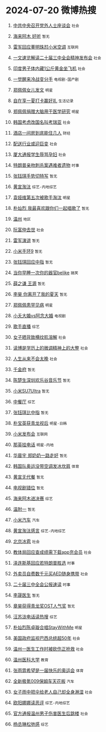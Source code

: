 # 2024-07-20 微博热搜 
1. [中共中央召开党外人士座谈会](https://m.weibo.cn/search?containerid=100103type%3D1%26t%3D10%26q%3D%23%E4%B8%AD%E5%85%B1%E4%B8%AD%E5%A4%AE%E5%8F%AC%E5%BC%80%E5%85%9A%E5%A4%96%E4%BA%BA%E5%A3%AB%E5%BA%A7%E8%B0%88%E4%BC%9A%23&stream_entry_id=51&isnewpage=1&extparam=seat%3D1%26filter_type%3Drealtimehot%26stream_entry_id%3D51%26c_type%3D51%26pos%3D0%26q%3D%2523%25E4%25B8%25AD%25E5%2585%25B1%25E4%25B8%25AD%25E5%25A4%25AE%25E5%258F%25AC%25E5%25BC%2580%25E5%2585%259A%25E5%25A4%2596%25E4%25BA%25BA%25E5%25A3%25AB%25E5%25BA%25A7%25E8%25B0%2588%25E4%25BC%259A%2523%26cate%3D10103%26dgr%3D0%26display_time%3D1721412312%26pre_seqid%3D172141231224701626294) `社会` 

2. [海来阿木 好听](https://m.weibo.cn/search?containerid=100103type%3D1%26t%3D10%26q%3D%E6%B5%B7%E6%9D%A5%E9%98%BF%E6%9C%A8+%E5%A5%BD%E5%90%AC&stream_entry_id=31&isnewpage=1&extparam=seat%3D1%26q%3D%25E6%25B5%25B7%25E6%259D%25A5%25E9%2598%25BF%25E6%259C%25A8%2520%25E5%25A5%25BD%25E5%2590%25AC%26dgr%3D0%26pos%3D0%26band_rank%3D1%26filter_type%3Drealtimehot%26cate%3D5001%26c_type%3D31%26stream_entry_id%3D31%26lcate%3D5001%26flag%3D0%26realpos%3D1%26display_time%3D1721412312%26pre_seqid%3D172141231224701626294) `暂无` 

3. [雷军回应董明珠怼小米空调](https://m.weibo.cn/search?containerid=100103type%3D1%26t%3D10%26q%3D%23%E9%9B%B7%E5%86%9B%E5%9B%9E%E5%BA%94%E8%91%A3%E6%98%8E%E7%8F%A0%E6%80%BC%E5%B0%8F%E7%B1%B3%E7%A9%BA%E8%B0%83%23&stream_entry_id=31&isnewpage=1&extparam=seat%3D1%26q%3D%2523%25E9%259B%25B7%25E5%2586%259B%25E5%259B%259E%25E5%25BA%2594%25E8%2591%25A3%25E6%2598%258E%25E7%258F%25A0%25E6%2580%25BC%25E5%25B0%258F%25E7%25B1%25B3%25E7%25A9%25BA%25E8%25B0%2583%2523%26dgr%3D0%26pos%3D1%26band_rank%3D2%26filter_type%3Drealtimehot%26cate%3D5001%26c_type%3D31%26stream_entry_id%3D31%26lcate%3D5001%26flag%3D2%26realpos%3D2%26display_time%3D1721412312%26pre_seqid%3D172141231224701626294) `互联网` 

4. [一文速览解读二十届三中全会精神发布会](https://m.weibo.cn/search?containerid=100103type%3D1%26t%3D10%26q%3D%23%E4%B8%80%E6%96%87%E9%80%9F%E8%A7%88%E8%A7%A3%E8%AF%BB%E4%BA%8C%E5%8D%81%E5%B1%8A%E4%B8%89%E4%B8%AD%E5%85%A8%E4%BC%9A%E7%B2%BE%E7%A5%9E%E5%8F%91%E5%B8%83%E4%BC%9A%23&stream_entry_id=31&isnewpage=1&extparam=seat%3D1%26q%3D%2523%25E4%25B8%2580%25E6%2596%2587%25E9%2580%259F%25E8%25A7%2588%25E8%25A7%25A3%25E8%25AF%25BB%25E4%25BA%258C%25E5%258D%2581%25E5%25B1%258A%25E4%25B8%2589%25E4%25B8%25AD%25E5%2585%25A8%25E4%25BC%259A%25E7%25B2%25BE%25E7%25A5%259E%25E5%258F%2591%25E5%25B8%2583%25E4%25BC%259A%2523%26dgr%3D0%26pos%3D2%26band_rank%3D3%26filter_type%3Drealtimehot%26cate%3D5001%26c_type%3D31%26stream_entry_id%3D31%26lcate%3D5001%26flag%3D0%26realpos%3D3%26display_time%3D1721412312%26pre_seqid%3D172141231224701626294) `社会` 

5. [印度男子体内藏1公斤黄金坐飞机](https://m.weibo.cn/search?containerid=100103type%3D1%26t%3D10%26q%3D%23%E5%8D%B0%E5%BA%A6%E7%94%B7%E5%AD%90%E4%BD%93%E5%86%85%E8%97%8F1%E5%85%AC%E6%96%A4%E9%BB%84%E9%87%91%E5%9D%90%E9%A3%9E%E6%9C%BA%23&stream_entry_id=31&isnewpage=1&extparam=seat%3D1%26q%3D%2523%25E5%258D%25B0%25E5%25BA%25A6%25E7%2594%25B7%25E5%25AD%2590%25E4%25BD%2593%25E5%2586%2585%25E8%2597%258F1%25E5%2585%25AC%25E6%2596%25A4%25E9%25BB%2584%25E9%2587%2591%25E5%259D%2590%25E9%25A3%259E%25E6%259C%25BA%2523%26dgr%3D0%26pos%3D3%26band_rank%3D4%26filter_type%3Drealtimehot%26cate%3D5001%26c_type%3D31%26stream_entry_id%3D31%26lcate%3D5001%26flag%3D2%26realpos%3D4%26display_time%3D1721412312%26pre_seqid%3D172141231224701626294) `社会` 

6. [一觉醒来冷战变分手](https://m.weibo.cn/search?containerid=100103type%3D1%26t%3D10%26q%3D%23%E4%B8%80%E8%A7%89%E9%86%92%E6%9D%A5%E5%86%B7%E6%88%98%E5%8F%98%E5%88%86%E6%89%8B%23&stream_entry_id=31&isnewpage=1&extparam=seat%3D1%26q%3D%2523%25E4%25B8%2580%25E8%25A7%2589%25E9%2586%2592%25E6%259D%25A5%25E5%2586%25B7%25E6%2588%2598%25E5%258F%2598%25E5%2588%2586%25E6%2589%258B%2523%26dgr%3D0%26pos%3D4%26band_rank%3D5%26filter_type%3Drealtimehot%26cate%3D5001%26c_type%3D31%26stream_entry_id%3D31%26lcate%3D5001%26flag%3D2%26realpos%3D5%26display_time%3D1721412312%26pre_seqid%3D172141231224701626294) `电视剧-国产剧` 

7. [郑佩佩女儿发文](https://m.weibo.cn/search?containerid=100103type%3D1%26t%3D10%26q%3D%23%E9%83%91%E4%BD%A9%E4%BD%A9%E5%A5%B3%E5%84%BF%E5%8F%91%E6%96%87%23&stream_entry_id=31&isnewpage=1&extparam=seat%3D1%26q%3D%2523%25E9%2583%2591%25E4%25BD%25A9%25E4%25BD%25A9%25E5%25A5%25B3%25E5%2584%25BF%25E5%258F%2591%25E6%2596%2587%2523%26dgr%3D0%26pos%3D5%26band_rank%3D6%26filter_type%3Drealtimehot%26cate%3D5001%26c_type%3D31%26stream_entry_id%3D31%26lcate%3D5001%26flag%3D2%26realpos%3D6%26display_time%3D1721412312%26pre_seqid%3D172141231224701626294) `明星` 

8. [自在享一夏打卡赢好礼](https://m.weibo.cn/search?containerid=100103type%3D1%26t%3D10%26q%3D%23%E8%87%AA%E5%9C%A8%E4%BA%AB%E4%B8%80%E5%A4%8F%E6%89%93%E5%8D%A1%E8%B5%A2%E5%A5%BD%E7%A4%BC%23&stream_entry_id=31&isnewpage=1&extparam=seat%3D1%26stream_entry_id%3D31%26dgr%3D0%26pos%3D6%26adid%3D246485%26band_rank%3D7%26filter_type%3Drealtimehot%26is_ad_pos%3D1%26c_type%3D31%26q%3D%2523%25E8%2587%25AA%25E5%259C%25A8%25E4%25BA%25AB%25E4%25B8%2580%25E5%25A4%258F%25E6%2589%2593%25E5%258D%25A1%25E8%25B5%25A2%25E5%25A5%25BD%25E7%25A4%25BC%2523%26lcate%3D5001%26cate%3D5001%26topic_ad%3D1%26display_time%3D1721412312%26pre_seqid%3D172141231224701626294) `生活记录` 

9. [郑佩佩捐赠大脑用于医学研究](https://m.weibo.cn/search?containerid=100103type%3D1%26t%3D10%26q%3D%23%E9%83%91%E4%BD%A9%E4%BD%A9%E6%8D%90%E8%B5%A0%E5%A4%A7%E8%84%91%E7%94%A8%E4%BA%8E%E5%8C%BB%E5%AD%A6%E7%A0%94%E7%A9%B6%23&stream_entry_id=31&isnewpage=1&extparam=seat%3D1%26q%3D%2523%25E9%2583%2591%25E4%25BD%25A9%25E4%25BD%25A9%25E6%258D%2590%25E8%25B5%25A0%25E5%25A4%25A7%25E8%2584%2591%25E7%2594%25A8%25E4%25BA%258E%25E5%258C%25BB%25E5%25AD%25A6%25E7%25A0%2594%25E7%25A9%25B6%2523%26dgr%3D0%26pos%3D7%26band_rank%3D7%26filter_type%3Drealtimehot%26cate%3D5001%26c_type%3D31%26stream_entry_id%3D31%26lcate%3D5001%26flag%3D16%26realpos%3D7%26display_time%3D1721412312%26pre_seqid%3D172141231224701626294) `明星` 

10. [韩国考虑改国名叫考瑞亚](https://m.weibo.cn/search?containerid=100103type%3D1%26t%3D10%26q%3D%23%E9%9F%A9%E5%9B%BD%E8%80%83%E8%99%91%E6%94%B9%E5%9B%BD%E5%90%8D%E5%8F%AB%E8%80%83%E7%91%9E%E4%BA%9A%23&stream_entry_id=31&isnewpage=1&extparam=seat%3D1%26q%3D%2523%25E9%259F%25A9%25E5%259B%25BD%25E8%2580%2583%25E8%2599%2591%25E6%2594%25B9%25E5%259B%25BD%25E5%2590%258D%25E5%258F%25AB%25E8%2580%2583%25E7%2591%259E%25E4%25BA%259A%2523%26dgr%3D0%26pos%3D8%26band_rank%3D8%26filter_type%3Drealtimehot%26cate%3D5001%26c_type%3D31%26stream_entry_id%3D31%26lcate%3D5001%26flag%3D2%26realpos%3D8%26display_time%3D1721412312%26pre_seqid%3D172141231224701626294) `社会` 

11. [酒店一间房到底能住几人](https://m.weibo.cn/search?containerid=100103type%3D1%26t%3D10%26q%3D%23%E9%85%92%E5%BA%97%E4%B8%80%E9%97%B4%E6%88%BF%E5%88%B0%E5%BA%95%E8%83%BD%E4%BD%8F%E5%87%A0%E4%BA%BA%23&stream_entry_id=31&isnewpage=1&extparam=seat%3D1%26q%3D%2523%25E9%2585%2592%25E5%25BA%2597%25E4%25B8%2580%25E9%2597%25B4%25E6%2588%25BF%25E5%2588%25B0%25E5%25BA%2595%25E8%2583%25BD%25E4%25BD%258F%25E5%2587%25A0%25E4%25BA%25BA%2523%26dgr%3D0%26pos%3D9%26band_rank%3D9%26filter_type%3Drealtimehot%26cate%3D5001%26c_type%3D31%26stream_entry_id%3D31%26lcate%3D5001%26flag%3D0%26realpos%3D9%26display_time%3D1721412312%26pre_seqid%3D172141231224701626294) `财经` 

12. [配送行业或迎巨变](https://m.weibo.cn/search?containerid=100103type%3D1%26t%3D10%26q%3D%23%E9%85%8D%E9%80%81%E8%A1%8C%E4%B8%9A%E6%88%96%E8%BF%8E%E5%B7%A8%E5%8F%98%23&stream_entry_id=31&isnewpage=1&extparam=seat%3D1%26q%3D%2523%25E9%2585%258D%25E9%2580%2581%25E8%25A1%258C%25E4%25B8%259A%25E6%2588%2596%25E8%25BF%258E%25E5%25B7%25A8%25E5%258F%2598%2523%26dgr%3D0%26pos%3D10%26band_rank%3D10%26filter_type%3Drealtimehot%26cate%3D5001%26c_type%3D31%26stream_entry_id%3D31%26lcate%3D5001%26flag%3D1%26realpos%3D10%26display_time%3D1721412312%26pre_seqid%3D172141231224701626294) `社会` 

13. [厦大通报学生辱骂孕妇](https://m.weibo.cn/search?containerid=100103type%3D1%26t%3D10%26q%3D%23%E5%8E%A6%E5%A4%A7%E9%80%9A%E6%8A%A5%E5%AD%A6%E7%94%9F%E8%BE%B1%E9%AA%82%E5%AD%95%E5%A6%87%23&stream_entry_id=31&isnewpage=1&extparam=seat%3D1%26q%3D%2523%25E5%258E%25A6%25E5%25A4%25A7%25E9%2580%259A%25E6%258A%25A5%25E5%25AD%25A6%25E7%2594%259F%25E8%25BE%25B1%25E9%25AA%2582%25E5%25AD%2595%25E5%25A6%2587%2523%26dgr%3D0%26pos%3D11%26band_rank%3D11%26filter_type%3Drealtimehot%26cate%3D5001%26c_type%3D31%26stream_entry_id%3D31%26lcate%3D5001%26flag%3D2%26realpos%3D11%26display_time%3D1721412312%26pre_seqid%3D172141231224701626294) `社会` 

14. [特朗普亲吻刺杀案遇难者遗物](https://m.weibo.cn/search?containerid=100103type%3D1%26t%3D10%26q%3D%23%E7%89%B9%E6%9C%97%E6%99%AE%E4%BA%B2%E5%90%BB%E5%88%BA%E6%9D%80%E6%A1%88%E9%81%87%E9%9A%BE%E8%80%85%E9%81%97%E7%89%A9%23&stream_entry_id=31&isnewpage=1&extparam=seat%3D1%26q%3D%2523%25E7%2589%25B9%25E6%259C%2597%25E6%2599%25AE%25E4%25BA%25B2%25E5%2590%25BB%25E5%2588%25BA%25E6%259D%2580%25E6%25A1%2588%25E9%2581%2587%25E9%259A%25BE%25E8%2580%2585%25E9%2581%2597%25E7%2589%25A9%2523%26dgr%3D0%26pos%3D12%26band_rank%3D12%26filter_type%3Drealtimehot%26cate%3D5001%26c_type%3D31%26stream_entry_id%3D31%26lcate%3D5001%26flag%3D2%26realpos%3D12%26display_time%3D1721412312%26pre_seqid%3D172141231224701626294) `时事` 

15. [张钰琪手势切特写](https://m.weibo.cn/search?containerid=100103type%3D1%26t%3D10%26q%3D%E5%BC%A0%E9%92%B0%E7%90%AA%E6%89%8B%E5%8A%BF%E5%88%87%E7%89%B9%E5%86%99&stream_entry_id=31&isnewpage=1&extparam=seat%3D1%26q%3D%25E5%25BC%25A0%25E9%2592%25B0%25E7%2590%25AA%25E6%2589%258B%25E5%258A%25BF%25E5%2588%2587%25E7%2589%25B9%25E5%2586%2599%26dgr%3D0%26pos%3D13%26band_rank%3D13%26filter_type%3Drealtimehot%26cate%3D5001%26c_type%3D31%26stream_entry_id%3D31%26lcate%3D5001%26flag%3D0%26realpos%3D13%26display_time%3D1721412312%26pre_seqid%3D172141231224701626294) `暂无` 

16. [黄宣淘汰](https://m.weibo.cn/search?containerid=100103type%3D1%26t%3D10%26q%3D%E9%BB%84%E5%AE%A3%E6%B7%98%E6%B1%B0&stream_entry_id=31&isnewpage=1&extparam=seat%3D1%26q%3D%25E9%25BB%2584%25E5%25AE%25A3%25E6%25B7%2598%25E6%25B1%25B0%26dgr%3D0%26pos%3D14%26band_rank%3D14%26filter_type%3Drealtimehot%26cate%3D5001%26c_type%3D31%26stream_entry_id%3D31%26lcate%3D5001%26flag%3D0%26realpos%3D14%26display_time%3D1721412312%26pre_seqid%3D172141231224701626294) `综艺-内地综艺` 

17. [袁娅维第五次被歌手淘汰](https://m.weibo.cn/search?containerid=100103type%3D1%26t%3D10%26q%3D%23%E8%A2%81%E5%A8%85%E7%BB%B4%E7%AC%AC%E4%BA%94%E6%AC%A1%E8%A2%AB%E6%AD%8C%E6%89%8B%E6%B7%98%E6%B1%B0%23&stream_entry_id=31&isnewpage=1&extparam=seat%3D1%26q%3D%2523%25E8%25A2%2581%25E5%25A8%2585%25E7%25BB%25B4%25E7%25AC%25AC%25E4%25BA%2594%25E6%25AC%25A1%25E8%25A2%25AB%25E6%25AD%258C%25E6%2589%258B%25E6%25B7%2598%25E6%25B1%25B0%2523%26dgr%3D0%26pos%3D15%26band_rank%3D15%26filter_type%3Drealtimehot%26cate%3D5001%26c_type%3D31%26stream_entry_id%3D31%26lcate%3D5001%26flag%3D2%26realpos%3D15%26display_time%3D1721412312%26pre_seqid%3D172141231224701626294) `明星` 

18. [朴灿烈 我最喜欢跟你们一起唱歌了](https://m.weibo.cn/search?containerid=100103type%3D1%26t%3D10%26q%3D%E6%9C%B4%E7%81%BF%E7%83%88+%E6%88%91%E6%9C%80%E5%96%9C%E6%AC%A2%E8%B7%9F%E4%BD%A0%E4%BB%AC%E4%B8%80%E8%B5%B7%E5%94%B1%E6%AD%8C%E4%BA%86&stream_entry_id=31&isnewpage=1&extparam=seat%3D1%26q%3D%25E6%259C%25B4%25E7%2581%25BF%25E7%2583%2588%2520%25E6%2588%2591%25E6%259C%2580%25E5%2596%259C%25E6%25AC%25A2%25E8%25B7%259F%25E4%25BD%25A0%25E4%25BB%25AC%25E4%25B8%2580%25E8%25B5%25B7%25E5%2594%25B1%25E6%25AD%258C%25E4%25BA%2586%26dgr%3D0%26pos%3D16%26band_rank%3D16%26filter_type%3Drealtimehot%26cate%3D5001%26c_type%3D31%26stream_entry_id%3D31%26lcate%3D5001%26flag%3D0%26realpos%3D16%26display_time%3D1721412312%26pre_seqid%3D172141231224701626294) `暂无` 

19. [温州](https://m.weibo.cn/search?containerid=100103type%3D1%26t%3D10%26q%3D%E6%B8%A9%E5%B7%9E&stream_entry_id=31&isnewpage=1&extparam=seat%3D1%26q%3D%25E6%25B8%25A9%25E5%25B7%259E%26dgr%3D0%26pos%3D17%26band_rank%3D17%26filter_type%3Drealtimehot%26cate%3D5001%26c_type%3D31%26stream_entry_id%3D31%26lcate%3D5001%26flag%3D0%26realpos%3D17%26display_time%3D1721412312%26pre_seqid%3D172141231224701626294) `地区` 

20. [阮富仲去世](https://m.weibo.cn/search?containerid=100103type%3D1%26t%3D10%26q%3D%23%E9%98%AE%E5%AF%8C%E4%BB%B2%E5%8E%BB%E4%B8%96%23&stream_entry_id=31&isnewpage=1&extparam=seat%3D1%26q%3D%2523%25E9%2598%25AE%25E5%25AF%258C%25E4%25BB%25B2%25E5%258E%25BB%25E4%25B8%2596%2523%26dgr%3D0%26pos%3D18%26band_rank%3D18%26filter_type%3Drealtimehot%26cate%3D5001%26c_type%3D31%26stream_entry_id%3D31%26lcate%3D5001%26flag%3D0%26realpos%3D18%26display_time%3D1721412312%26pre_seqid%3D172141231224701626294) `社会` 

21. [雷军演讲](https://m.weibo.cn/search?containerid=100103type%3D1%26t%3D10%26q%3D%E9%9B%B7%E5%86%9B%E6%BC%94%E8%AE%B2&stream_entry_id=31&isnewpage=1&extparam=seat%3D1%26q%3D%25E9%259B%25B7%25E5%2586%259B%25E6%25BC%2594%25E8%25AE%25B2%26dgr%3D0%26pos%3D19%26band_rank%3D19%26filter_type%3Drealtimehot%26cate%3D5001%26c_type%3D31%26stream_entry_id%3D31%26lcate%3D5001%26flag%3D0%26realpos%3D19%26display_time%3D1721412312%26pre_seqid%3D172141231224701626294) `暂无` 

22. [小米手环9](https://m.weibo.cn/search?containerid=100103type%3D1%26t%3D10%26q%3D%E5%B0%8F%E7%B1%B3%E6%89%8B%E7%8E%AF9&stream_entry_id=31&isnewpage=1&extparam=seat%3D1%26q%3D%25E5%25B0%258F%25E7%25B1%25B3%25E6%2589%258B%25E7%258E%25AF9%26dgr%3D0%26pos%3D20%26band_rank%3D20%26filter_type%3Drealtimehot%26cate%3D5001%26c_type%3D31%26stream_entry_id%3D31%26lcate%3D5001%26flag%3D0%26realpos%3D20%26display_time%3D1721412312%26pre_seqid%3D172141231224701626294) `暂无` 

23. [张钰琪回应中指](https://m.weibo.cn/search?containerid=100103type%3D1%26t%3D10%26q%3D%E5%BC%A0%E9%92%B0%E7%90%AA%E5%9B%9E%E5%BA%94%E4%B8%AD%E6%8C%87&stream_entry_id=31&isnewpage=1&extparam=seat%3D1%26q%3D%25E5%25BC%25A0%25E9%2592%25B0%25E7%2590%25AA%25E5%259B%259E%25E5%25BA%2594%25E4%25B8%25AD%25E6%258C%2587%26dgr%3D0%26pos%3D21%26band_rank%3D21%26filter_type%3Drealtimehot%26cate%3D5001%26c_type%3D31%26stream_entry_id%3D31%26lcate%3D5001%26flag%3D2%26realpos%3D21%26display_time%3D1721412312%26pre_seqid%3D172141231224701626294) `暂无` 

24. [当你早睡一次你的器官belike](https://m.weibo.cn/search?containerid=100103type%3D1%26t%3D10%26q%3D%23%E5%BD%93%E4%BD%A0%E6%97%A9%E7%9D%A1%E4%B8%80%E6%AC%A1%E4%BD%A0%E7%9A%84%E5%99%A8%E5%AE%98belike%23&stream_entry_id=31&isnewpage=1&extparam=seat%3D1%26q%3D%2523%25E5%25BD%2593%25E4%25BD%25A0%25E6%2597%25A9%25E7%259D%25A1%25E4%25B8%2580%25E6%25AC%25A1%25E4%25BD%25A0%25E7%259A%2584%25E5%2599%25A8%25E5%25AE%2598belike%2523%26dgr%3D0%26pos%3D22%26band_rank%3D22%26filter_type%3Drealtimehot%26cate%3D5001%26c_type%3D31%26stream_entry_id%3D31%26lcate%3D5001%26flag%3D0%26realpos%3D22%26display_time%3D1721412312%26pre_seqid%3D172141231224701626294) `搞笑` 

25. [薛之谦 王源](https://m.weibo.cn/search?containerid=100103type%3D1%26t%3D10%26q%3D%E8%96%9B%E4%B9%8B%E8%B0%A6+%E7%8E%8B%E6%BA%90&stream_entry_id=31&isnewpage=1&extparam=seat%3D1%26q%3D%25E8%2596%259B%25E4%25B9%258B%25E8%25B0%25A6%2520%25E7%258E%258B%25E6%25BA%2590%26dgr%3D0%26pos%3D23%26band_rank%3D23%26filter_type%3Drealtimehot%26cate%3D5001%26c_type%3D31%26stream_entry_id%3D31%26lcate%3D5001%26flag%3D0%26realpos%3D23%26display_time%3D1721412312%26pre_seqid%3D172141231224701626294) `暂无` 

26. [李昊 你离开了我的夏天](https://m.weibo.cn/search?containerid=100103type%3D1%26t%3D10%26q%3D%E6%9D%8E%E6%98%8A+%E4%BD%A0%E7%A6%BB%E5%BC%80%E4%BA%86%E6%88%91%E7%9A%84%E5%A4%8F%E5%A4%A9&stream_entry_id=31&isnewpage=1&extparam=seat%3D1%26q%3D%25E6%259D%258E%25E6%2598%258A%2520%25E4%25BD%25A0%25E7%25A6%25BB%25E5%25BC%2580%25E4%25BA%2586%25E6%2588%2591%25E7%259A%2584%25E5%25A4%258F%25E5%25A4%25A9%26dgr%3D0%26pos%3D24%26band_rank%3D24%26filter_type%3Drealtimehot%26cate%3D5001%26c_type%3D31%26stream_entry_id%3D31%26lcate%3D5001%26flag%3D0%26realpos%3D24%26display_time%3D1721412312%26pre_seqid%3D172141231224701626294) `暂无` 

27. [郑佩佩患罕见病](https://m.weibo.cn/search?containerid=100103type%3D1%26t%3D10%26q%3D%23%E9%83%91%E4%BD%A9%E4%BD%A9%E6%82%A3%E7%BD%95%E8%A7%81%E7%97%85%23&stream_entry_id=31&isnewpage=1&extparam=seat%3D1%26q%3D%2523%25E9%2583%2591%25E4%25BD%25A9%25E4%25BD%25A9%25E6%2582%25A3%25E7%25BD%2595%25E8%25A7%2581%25E7%2597%2585%2523%26dgr%3D0%26pos%3D25%26band_rank%3D25%26filter_type%3Drealtimehot%26cate%3D5001%26c_type%3D31%26stream_entry_id%3D31%26lcate%3D5001%26flag%3D0%26realpos%3D25%26display_time%3D1721412312%26pre_seqid%3D172141231224701626294) `明星` 

28. [小夭大婚vs阿念大婚](https://m.weibo.cn/search?containerid=100103type%3D1%26t%3D10%26q%3D%23%E5%B0%8F%E5%A4%AD%E5%A4%A7%E5%A9%9Avs%E9%98%BF%E5%BF%B5%E5%A4%A7%E5%A9%9A%23&stream_entry_id=31&isnewpage=1&extparam=seat%3D1%26q%3D%2523%25E5%25B0%258F%25E5%25A4%25AD%25E5%25A4%25A7%25E5%25A9%259Avs%25E9%2598%25BF%25E5%25BF%25B5%25E5%25A4%25A7%25E5%25A9%259A%2523%26dgr%3D0%26pos%3D26%26band_rank%3D26%26filter_type%3Drealtimehot%26cate%3D5001%26c_type%3D31%26stream_entry_id%3D31%26lcate%3D5001%26flag%3D0%26realpos%3D26%26display_time%3D1721412312%26pre_seqid%3D172141231224701626294) `电视剧` 

29. [歌手直播](https://m.weibo.cn/search?containerid=100103type%3D1%26t%3D10%26q%3D%E6%AD%8C%E6%89%8B%E7%9B%B4%E6%92%AD&stream_entry_id=31&isnewpage=1&extparam=seat%3D1%26q%3D%25E6%25AD%258C%25E6%2589%258B%25E7%259B%25B4%25E6%2592%25AD%26dgr%3D0%26pos%3D27%26band_rank%3D27%26filter_type%3Drealtimehot%26cate%3D5001%26c_type%3D31%26stream_entry_id%3D31%26lcate%3D5001%26flag%3D0%26realpos%3D27%26display_time%3D1721412312%26pre_seqid%3D172141231224701626294) `综艺` 

30. [女子晒背致横纹肌溶解](https://m.weibo.cn/search?containerid=100103type%3D1%26t%3D10%26q%3D%23%E5%A5%B3%E5%AD%90%E6%99%92%E8%83%8C%E8%87%B4%E6%A8%AA%E7%BA%B9%E8%82%8C%E6%BA%B6%E8%A7%A3%23&stream_entry_id=31&isnewpage=1&extparam=seat%3D1%26q%3D%2523%25E5%25A5%25B3%25E5%25AD%2590%25E6%2599%2592%25E8%2583%258C%25E8%2587%25B4%25E6%25A8%25AA%25E7%25BA%25B9%25E8%2582%258C%25E6%25BA%25B6%25E8%25A7%25A3%2523%26dgr%3D0%26pos%3D28%26band_rank%3D28%26filter_type%3Drealtimehot%26cate%3D5001%26c_type%3D31%26stream_entry_id%3D31%26lcate%3D5001%26flag%3D0%26realpos%3D28%26display_time%3D1721412312%26pre_seqid%3D172141231224701626294) `社会` 

31. [读博是学历上的微调精神上的大整](https://m.weibo.cn/search?containerid=100103type%3D1%26t%3D10%26q%3D%23%E8%AF%BB%E5%8D%9A%E6%98%AF%E5%AD%A6%E5%8E%86%E4%B8%8A%E7%9A%84%E5%BE%AE%E8%B0%83%E7%B2%BE%E7%A5%9E%E4%B8%8A%E7%9A%84%E5%A4%A7%E6%95%B4%23&stream_entry_id=31&isnewpage=1&extparam=seat%3D1%26q%3D%2523%25E8%25AF%25BB%25E5%258D%259A%25E6%2598%25AF%25E5%25AD%25A6%25E5%258E%2586%25E4%25B8%258A%25E7%259A%2584%25E5%25BE%25AE%25E8%25B0%2583%25E7%25B2%25BE%25E7%25A5%259E%25E4%25B8%258A%25E7%259A%2584%25E5%25A4%25A7%25E6%2595%25B4%2523%26dgr%3D0%26pos%3D29%26band_rank%3D29%26filter_type%3Drealtimehot%26cate%3D5001%26c_type%3D31%26stream_entry_id%3D31%26lcate%3D5001%26flag%3D1%26realpos%3D29%26display_time%3D1721412312%26pre_seqid%3D172141231224701626294) `社会` 

32. [人生从来不会太晚](https://m.weibo.cn/search?containerid=100103type%3D1%26t%3D10%26q%3D%23%E4%BA%BA%E7%94%9F%E4%BB%8E%E6%9D%A5%E4%B8%8D%E4%BC%9A%E5%A4%AA%E6%99%9A%23&stream_entry_id=31&isnewpage=1&extparam=seat%3D1%26q%3D%2523%25E4%25BA%25BA%25E7%2594%259F%25E4%25BB%258E%25E6%259D%25A5%25E4%25B8%258D%25E4%25BC%259A%25E5%25A4%25AA%25E6%2599%259A%2523%26dgr%3D0%26pos%3D30%26band_rank%3D30%26filter_type%3Drealtimehot%26cate%3D5001%26c_type%3D31%26stream_entry_id%3D31%26lcate%3D5001%26flag%3D32768%26realpos%3D30%26display_time%3D1721412312%26pre_seqid%3D172141231224701626294) `社会` 

33. [千金府](https://m.weibo.cn/search?containerid=100103type%3D1%26t%3D10%26q%3D%E5%8D%83%E9%87%91%E5%BA%9C&stream_entry_id=31&isnewpage=1&extparam=seat%3D1%26q%3D%25E5%258D%2583%25E9%2587%2591%25E5%25BA%259C%26dgr%3D0%26pos%3D31%26band_rank%3D31%26filter_type%3Drealtimehot%26cate%3D5001%26c_type%3D31%26stream_entry_id%3D31%26lcate%3D5001%26flag%3D1%26realpos%3D31%26display_time%3D1721412312%26pre_seqid%3D172141231224701626294) `暂无` 

34. [陈楚生深圳欢乐谷音乐节](https://m.weibo.cn/search?containerid=100103type%3D1%26t%3D10%26q%3D%E9%99%88%E6%A5%9A%E7%94%9F%E6%B7%B1%E5%9C%B3%E6%AC%A2%E4%B9%90%E8%B0%B7%E9%9F%B3%E4%B9%90%E8%8A%82&stream_entry_id=31&isnewpage=1&extparam=seat%3D1%26q%3D%25E9%2599%2588%25E6%25A5%259A%25E7%2594%259F%25E6%25B7%25B1%25E5%259C%25B3%25E6%25AC%25A2%25E4%25B9%2590%25E8%25B0%25B7%25E9%259F%25B3%25E4%25B9%2590%25E8%258A%2582%26dgr%3D0%26pos%3D32%26band_rank%3D32%26filter_type%3Drealtimehot%26cate%3D5001%26c_type%3D31%26stream_entry_id%3D31%26lcate%3D5001%26flag%3D1%26realpos%3D32%26display_time%3D1721412312%26pre_seqid%3D172141231224701626294) `暂无` 

35. [小米SU7Ultra](https://m.weibo.cn/search?containerid=100103type%3D1%26t%3D10%26q%3D%E5%B0%8F%E7%B1%B3SU7Ultra&stream_entry_id=31&isnewpage=1&extparam=seat%3D1%26q%3D%25E5%25B0%258F%25E7%25B1%25B3SU7Ultra%26dgr%3D0%26pos%3D33%26band_rank%3D33%26filter_type%3Drealtimehot%26cate%3D5001%26c_type%3D31%26stream_entry_id%3D31%26lcate%3D5001%26flag%3D0%26realpos%3D33%26display_time%3D1721412312%26pre_seqid%3D172141231224701626294) `暂无` 

36. [中餐厅](https://m.weibo.cn/search?containerid=100103type%3D1%26t%3D10%26q%3D%E4%B8%AD%E9%A4%90%E5%8E%85&stream_entry_id=31&isnewpage=1&extparam=seat%3D1%26q%3D%25E4%25B8%25AD%25E9%25A4%2590%25E5%258E%2585%26dgr%3D0%26pos%3D34%26band_rank%3D34%26filter_type%3Drealtimehot%26cate%3D5001%26c_type%3D31%26stream_entry_id%3D31%26lcate%3D5001%26flag%3D0%26realpos%3D34%26display_time%3D1721412312%26pre_seqid%3D172141231224701626294) `综艺` 

37. [张钰琪比中指](https://m.weibo.cn/search?containerid=100103type%3D1%26t%3D10%26q%3D%E5%BC%A0%E9%92%B0%E7%90%AA%E6%AF%94%E4%B8%AD%E6%8C%87&stream_entry_id=31&isnewpage=1&extparam=seat%3D1%26q%3D%25E5%25BC%25A0%25E9%2592%25B0%25E7%2590%25AA%25E6%25AF%2594%25E4%25B8%25AD%25E6%258C%2587%26dgr%3D0%26pos%3D35%26band_rank%3D35%26filter_type%3Drealtimehot%26cate%3D5001%26c_type%3D31%26stream_entry_id%3D31%26lcate%3D5001%26flag%3D0%26realpos%3D35%26display_time%3D1721412312%26pre_seqid%3D172141231224701626294) `暂无` 

38. [朴宝英获青龙视后](https://m.weibo.cn/search?containerid=100103type%3D1%26t%3D10%26q%3D%23%E6%9C%B4%E5%AE%9D%E8%8B%B1%E8%8E%B7%E9%9D%92%E9%BE%99%E8%A7%86%E5%90%8E%23&stream_entry_id=31&isnewpage=1&extparam=seat%3D1%26q%3D%2523%25E6%259C%25B4%25E5%25AE%259D%25E8%258B%25B1%25E8%258E%25B7%25E9%259D%2592%25E9%25BE%2599%25E8%25A7%2586%25E5%2590%258E%2523%26dgr%3D0%26pos%3D36%26band_rank%3D36%26filter_type%3Drealtimehot%26cate%3D5001%26c_type%3D31%26stream_entry_id%3D31%26lcate%3D5001%26flag%3D0%26realpos%3D36%26display_time%3D1721412312%26pre_seqid%3D172141231224701626294) `明星-日韩` 

39. [小米发布会](https://m.weibo.cn/search?containerid=100103type%3D1%26t%3D10%26q%3D%E5%B0%8F%E7%B1%B3%E5%8F%91%E5%B8%83%E4%BC%9A&stream_entry_id=31&isnewpage=1&extparam=seat%3D1%26q%3D%25E5%25B0%258F%25E7%25B1%25B3%25E5%258F%2591%25E5%25B8%2583%25E4%25BC%259A%26dgr%3D0%26pos%3D37%26band_rank%3D37%26filter_type%3Drealtimehot%26cate%3D5001%26c_type%3D31%26stream_entry_id%3D31%26lcate%3D5001%26flag%3D0%26realpos%3D37%26display_time%3D1721412312%26pre_seqid%3D172141231224701626294) `互联网` 

40. [那英挂电话](https://m.weibo.cn/search?containerid=100103type%3D1%26t%3D10%26q%3D%23%E9%82%A3%E8%8B%B1%E6%8C%82%E7%94%B5%E8%AF%9D%23&stream_entry_id=31&isnewpage=1&extparam=seat%3D1%26q%3D%2523%25E9%2582%25A3%25E8%258B%25B1%25E6%258C%2582%25E7%2594%25B5%25E8%25AF%259D%2523%26dgr%3D0%26pos%3D38%26band_rank%3D38%26filter_type%3Drealtimehot%26cate%3D5001%26c_type%3D31%26stream_entry_id%3D31%26lcate%3D5001%26flag%3D0%26realpos%3D38%26display_time%3D1721412312%26pre_seqid%3D172141231224701626294) `明星-内地` 

41. [华晨宇 郑奶奶一路走好](https://m.weibo.cn/search?containerid=100103type%3D1%26t%3D10%26q%3D%E5%8D%8E%E6%99%A8%E5%AE%87+%E9%83%91%E5%A5%B6%E5%A5%B6%E4%B8%80%E8%B7%AF%E8%B5%B0%E5%A5%BD&stream_entry_id=31&isnewpage=1&extparam=seat%3D1%26q%3D%25E5%258D%258E%25E6%2599%25A8%25E5%25AE%2587%2520%25E9%2583%2591%25E5%25A5%25B6%25E5%25A5%25B6%25E4%25B8%2580%25E8%25B7%25AF%25E8%25B5%25B0%25E5%25A5%25BD%26dgr%3D0%26pos%3D39%26band_rank%3D39%26filter_type%3Drealtimehot%26cate%3D5001%26c_type%3D31%26stream_entry_id%3D31%26lcate%3D5001%26flag%3D0%26realpos%3D39%26display_time%3D1721412312%26pre_seqid%3D172141231224701626294) `暂无` 

42. [韩国队奥运没带空调发冰坎肩](https://m.weibo.cn/search?containerid=100103type%3D1%26t%3D10%26q%3D%23%E9%9F%A9%E5%9B%BD%E9%98%9F%E5%A5%A5%E8%BF%90%E6%B2%A1%E5%B8%A6%E7%A9%BA%E8%B0%83%E5%8F%91%E5%86%B0%E5%9D%8E%E8%82%A9%23&stream_entry_id=31&isnewpage=1&extparam=seat%3D1%26q%3D%2523%25E9%259F%25A9%25E5%259B%25BD%25E9%2598%259F%25E5%25A5%25A5%25E8%25BF%2590%25E6%25B2%25A1%25E5%25B8%25A6%25E7%25A9%25BA%25E8%25B0%2583%25E5%258F%2591%25E5%2586%25B0%25E5%259D%258E%25E8%2582%25A9%2523%26dgr%3D0%26pos%3D40%26band_rank%3D40%26filter_type%3Drealtimehot%26cate%3D5001%26c_type%3D31%26stream_entry_id%3D31%26lcate%3D5001%26flag%3D0%26realpos%3D40%26display_time%3D1721412312%26pre_seqid%3D172141231224701626294) `体育` 

43. [黄宣无代餐](https://m.weibo.cn/search?containerid=100103type%3D1%26t%3D10%26q%3D%E9%BB%84%E5%AE%A3%E6%97%A0%E4%BB%A3%E9%A4%90&stream_entry_id=31&isnewpage=1&extparam=seat%3D1%26q%3D%25E9%25BB%2584%25E5%25AE%25A3%25E6%2597%25A0%25E4%25BB%25A3%25E9%25A4%2590%26dgr%3D0%26pos%3D41%26band_rank%3D41%26filter_type%3Drealtimehot%26cate%3D5001%26c_type%3D31%26stream_entry_id%3D31%26lcate%3D5001%26flag%3D0%26realpos%3D41%26display_time%3D1721412312%26pre_seqid%3D172141231224701626294) `暂无` 

44. [电视剧错位](https://m.weibo.cn/search?containerid=100103type%3D1%26t%3D10%26q%3D%23%E7%94%B5%E8%A7%86%E5%89%A7%E9%94%99%E4%BD%8D%23&stream_entry_id=31&isnewpage=1&extparam=seat%3D1%26q%3D%2523%25E7%2594%25B5%25E8%25A7%2586%25E5%2589%25A7%25E9%2594%2599%25E4%25BD%258D%2523%26dgr%3D0%26pos%3D42%26band_rank%3D42%26filter_type%3Drealtimehot%26cate%3D5001%26c_type%3D31%26stream_entry_id%3D31%26lcate%3D5001%26flag%3D1%26realpos%3D42%26display_time%3D1721412312%26pre_seqid%3D172141231224701626294) `暂无` 

45. [海来阿木进决赛](https://m.weibo.cn/search?containerid=100103type%3D1%26t%3D10%26q%3D%23%E6%B5%B7%E6%9D%A5%E9%98%BF%E6%9C%A8%E8%BF%9B%E5%86%B3%E8%B5%9B%23&stream_entry_id=31&isnewpage=1&extparam=seat%3D1%26q%3D%2523%25E6%25B5%25B7%25E6%259D%25A5%25E9%2598%25BF%25E6%259C%25A8%25E8%25BF%259B%25E5%2586%25B3%25E8%25B5%259B%2523%26dgr%3D0%26pos%3D43%26band_rank%3D43%26filter_type%3Drealtimehot%26cate%3D5001%26c_type%3D31%26stream_entry_id%3D31%26lcate%3D5001%26flag%3D0%26realpos%3D43%26display_time%3D1721412312%26pre_seqid%3D172141231224701626294) `综艺` 

46. [温附一](https://m.weibo.cn/search?containerid=100103type%3D1%26t%3D10%26q%3D%E6%B8%A9%E9%99%84%E4%B8%80&stream_entry_id=31&isnewpage=1&extparam=seat%3D1%26q%3D%25E6%25B8%25A9%25E9%2599%2584%25E4%25B8%2580%26dgr%3D0%26pos%3D44%26band_rank%3D44%26filter_type%3Drealtimehot%26cate%3D5001%26c_type%3D31%26stream_entry_id%3D31%26lcate%3D5001%26flag%3D0%26realpos%3D44%26display_time%3D1721412312%26pre_seqid%3D172141231224701626294) `暂无` 

47. [小米汽车](https://m.weibo.cn/search?containerid=100103type%3D1%26t%3D10%26q%3D%E5%B0%8F%E7%B1%B3%E6%B1%BD%E8%BD%A6&stream_entry_id=31&isnewpage=1&extparam=seat%3D1%26q%3D%25E5%25B0%258F%25E7%25B1%25B3%25E6%25B1%25BD%25E8%25BD%25A6%26dgr%3D0%26pos%3D45%26band_rank%3D45%26filter_type%3Drealtimehot%26cate%3D5001%26c_type%3D31%26stream_entry_id%3D31%26lcate%3D5001%26flag%3D0%26realpos%3D45%26display_time%3D1721412312%26pre_seqid%3D172141231224701626294) `汽车` 

48. [黄宣淘汰感言](https://m.weibo.cn/search?containerid=100103type%3D1%26t%3D10%26q%3D%23%E9%BB%84%E5%AE%A3%E6%B7%98%E6%B1%B0%E6%84%9F%E8%A8%80%23&stream_entry_id=31&isnewpage=1&extparam=seat%3D1%26q%3D%2523%25E9%25BB%2584%25E5%25AE%25A3%25E6%25B7%2598%25E6%25B1%25B0%25E6%2584%259F%25E8%25A8%2580%2523%26dgr%3D0%26pos%3D46%26band_rank%3D46%26filter_type%3Drealtimehot%26cate%3D5001%26c_type%3D31%26stream_entry_id%3D31%26lcate%3D5001%26flag%3D0%26realpos%3D46%26display_time%3D1721412312%26pre_seqid%3D172141231224701626294) `综艺-内地综艺` 

49. [北京冰雹](https://m.weibo.cn/search?containerid=100103type%3D1%26t%3D10%26q%3D%E5%8C%97%E4%BA%AC%E5%86%B0%E9%9B%B9&stream_entry_id=31&isnewpage=1&extparam=seat%3D1%26q%3D%25E5%258C%2597%25E4%25BA%25AC%25E5%2586%25B0%25E9%259B%25B9%26dgr%3D0%26pos%3D47%26band_rank%3D47%26filter_type%3Drealtimehot%26cate%3D5001%26c_type%3D31%26stream_entry_id%3D31%26lcate%3D5001%26flag%3D0%26realpos%3D47%26display_time%3D1721412312%26pre_seqid%3D172141231224701626294) `社会` 

50. [教体局回应查成绩需下载app充会员](https://m.weibo.cn/search?containerid=100103type%3D1%26t%3D10%26q%3D%23%E6%95%99%E4%BD%93%E5%B1%80%E5%9B%9E%E5%BA%94%E6%9F%A5%E6%88%90%E7%BB%A9%E9%9C%80%E4%B8%8B%E8%BD%BDapp%E5%85%85%E4%BC%9A%E5%91%98%23&stream_entry_id=31&isnewpage=1&extparam=seat%3D1%26q%3D%2523%25E6%2595%2599%25E4%25BD%2593%25E5%25B1%2580%25E5%259B%259E%25E5%25BA%2594%25E6%259F%25A5%25E6%2588%2590%25E7%25BB%25A9%25E9%259C%2580%25E4%25B8%258B%25E8%25BD%25BDapp%25E5%2585%2585%25E4%25BC%259A%25E5%2591%2598%2523%26dgr%3D0%26pos%3D48%26band_rank%3D48%26filter_type%3Drealtimehot%26cate%3D5001%26c_type%3D31%26stream_entry_id%3D31%26lcate%3D5001%26flag%3D0%26realpos%3D48%26display_time%3D1721412312%26pre_seqid%3D172141231224701626294) `社会` 

51. [泽连斯基回应若特朗普胜选](https://m.weibo.cn/search?containerid=100103type%3D1%26t%3D10%26q%3D%23%E6%B3%BD%E8%BF%9E%E6%96%AF%E5%9F%BA%E5%9B%9E%E5%BA%94%E8%8B%A5%E7%89%B9%E6%9C%97%E6%99%AE%E8%83%9C%E9%80%89%23&stream_entry_id=31&isnewpage=1&extparam=seat%3D1%26q%3D%2523%25E6%25B3%25BD%25E8%25BF%259E%25E6%2596%25AF%25E5%259F%25BA%25E5%259B%259E%25E5%25BA%2594%25E8%258B%25A5%25E7%2589%25B9%25E6%259C%2597%25E6%2599%25AE%25E8%2583%259C%25E9%2580%2589%2523%26dgr%3D0%26pos%3D49%26band_rank%3D49%26filter_type%3Drealtimehot%26cate%3D5001%26c_type%3D31%26stream_entry_id%3D31%26lcate%3D5001%26flag%3D1%26realpos%3D49%26display_time%3D1721412312%26pre_seqid%3D172141231224701626294) `时事` 

52. [外卖员自费数千元买AED随身携带](https://m.weibo.cn/search?containerid=100103type%3D1%26t%3D10%26q%3D%23%E5%A4%96%E5%8D%96%E5%91%98%E8%87%AA%E8%B4%B9%E6%95%B0%E5%8D%83%E5%85%83%E4%B9%B0AED%E9%9A%8F%E8%BA%AB%E6%90%BA%E5%B8%A6%23&stream_entry_id=31&isnewpage=1&extparam=seat%3D1%26q%3D%2523%25E5%25A4%2596%25E5%258D%2596%25E5%2591%2598%25E8%2587%25AA%25E8%25B4%25B9%25E6%2595%25B0%25E5%258D%2583%25E5%2585%2583%25E4%25B9%25B0AED%25E9%259A%258F%25E8%25BA%25AB%25E6%2590%25BA%25E5%25B8%25A6%2523%26dgr%3D0%26pos%3D50%26band_rank%3D50%26filter_type%3Drealtimehot%26cate%3D5001%26c_type%3D31%26stream_entry_id%3D31%26lcate%3D5001%26flag%3D32768%26realpos%3D50%26display_time%3D1721412312%26pre_seqid%3D172141231224701626294) `社会` 

53. [二十届三中全会公报速读](https://m.weibo.cn/search?containerid=100103type%3D1%26t%3D10%26q%3D%23%E4%BA%8C%E5%8D%81%E5%B1%8A%E4%B8%89%E4%B8%AD%E5%85%A8%E4%BC%9A%E5%85%AC%E6%8A%A5%E9%80%9F%E8%AF%BB%23&stream_entry_id=31&isnewpage=1&extparam=seat%3D1%26stream_entry_id%3D31%26dgr%3D0%26pos%3D25%26band_rank%3D26%26filter_type%3Drealtimehot%26realpos%3D26%26c_type%3D31%26flag%3D0%26lcate%3D5001%26cate%3D5001%26q%3D%2523%25E4%25BA%258C%25E5%258D%2581%25E5%25B1%258A%25E4%25B8%2589%25E4%25B8%25AD%25E5%2585%25A8%25E4%25BC%259A%25E5%2585%25AC%25E6%258A%25A5%25E9%2580%259F%25E8%25AF%25BB%2523%26display_time%3D1721408708%26pre_seqid%3D1721408708913022821207) `时事` 

54. [李晟医生](https://m.weibo.cn/search?containerid=100103type%3D1%26t%3D10%26q%3D%E6%9D%8E%E6%99%9F%E5%8C%BB%E7%94%9F&stream_entry_id=31&isnewpage=1&extparam=seat%3D1%26stream_entry_id%3D31%26dgr%3D0%26pos%3D36%26band_rank%3D37%26filter_type%3Drealtimehot%26realpos%3D37%26c_type%3D31%26flag%3D0%26lcate%3D5001%26cate%3D5001%26q%3D%25E6%259D%258E%25E6%2599%259F%25E5%258C%25BB%25E7%2594%259F%26display_time%3D1721408708%26pre_seqid%3D1721408708913022821207) `暂无` 

55. [章昊获得青龙奖OST人气奖](https://m.weibo.cn/search?containerid=100103type%3D1%26t%3D10%26q%3D%E7%AB%A0%E6%98%8A%E8%8E%B7%E5%BE%97%E9%9D%92%E9%BE%99%E5%A5%96OST%E4%BA%BA%E6%B0%94%E5%A5%96&stream_entry_id=31&isnewpage=1&extparam=seat%3D1%26stream_entry_id%3D31%26dgr%3D0%26pos%3D37%26band_rank%3D38%26filter_type%3Drealtimehot%26realpos%3D38%26c_type%3D31%26flag%3D0%26lcate%3D5001%26cate%3D5001%26q%3D%25E7%25AB%25A0%25E6%2598%258A%25E8%258E%25B7%25E5%25BE%2597%25E9%259D%2592%25E9%25BE%2599%25E5%25A5%2596OST%25E4%25BA%25BA%25E6%25B0%2594%25E5%25A5%2596%26display_time%3D1721408708%26pre_seqid%3D1721408708913022821207) `暂无` 

56. [汪苏泷电话读热搜](https://m.weibo.cn/search?containerid=100103type%3D1%26t%3D10%26q%3D%23%E6%B1%AA%E8%8B%8F%E6%B3%B7%E7%94%B5%E8%AF%9D%E8%AF%BB%E7%83%AD%E6%90%9C%23&stream_entry_id=31&isnewpage=1&extparam=seat%3D1%26stream_entry_id%3D31%26dgr%3D0%26pos%3D41%26band_rank%3D42%26filter_type%3Drealtimehot%26realpos%3D42%26c_type%3D31%26flag%3D1%26lcate%3D5001%26cate%3D5001%26q%3D%2523%25E6%25B1%25AA%25E8%258B%258F%25E6%25B3%25B7%25E7%2594%25B5%25E8%25AF%259D%25E8%25AF%25BB%25E7%2583%25AD%25E6%2590%259C%2523%26display_time%3D1721408708%26pre_seqid%3D1721408708913022821207) `综艺` 

57. [朴灿烈陈卓璇合唱StayWithMe](https://m.weibo.cn/search?containerid=100103type%3D1%26t%3D10%26q%3D%23%E6%9C%B4%E7%81%BF%E7%83%88%E9%99%88%E5%8D%93%E7%92%87%E5%90%88%E5%94%B1StayWithMe%23&stream_entry_id=31&isnewpage=1&extparam=seat%3D1%26stream_entry_id%3D31%26dgr%3D0%26pos%3D44%26band_rank%3D45%26filter_type%3Drealtimehot%26realpos%3D45%26c_type%3D31%26flag%3D0%26lcate%3D5001%26cate%3D5001%26q%3D%2523%25E6%259C%25B4%25E7%2581%25BF%25E7%2583%2588%25E9%2599%2588%25E5%258D%2593%25E7%2592%2587%25E5%2590%2588%25E5%2594%25B1StayWithMe%2523%26display_time%3D1721408708%26pre_seqid%3D1721408708913022821207) `明星` 

58. [美国政府监视巴西总统超50年](https://m.weibo.cn/search?containerid=100103type%3D1%26t%3D10%26q%3D%23%E7%BE%8E%E5%9B%BD%E6%94%BF%E5%BA%9C%E7%9B%91%E8%A7%86%E5%B7%B4%E8%A5%BF%E6%80%BB%E7%BB%9F%E8%B6%8550%E5%B9%B4%23&stream_entry_id=31&isnewpage=1&extparam=seat%3D1%26stream_entry_id%3D31%26dgr%3D0%26pos%3D49%26band_rank%3D50%26filter_type%3Drealtimehot%26realpos%3D50%26c_type%3D31%26flag%3D0%26lcate%3D5001%26cate%3D5001%26q%3D%2523%25E7%25BE%258E%25E5%259B%25BD%25E6%2594%25BF%25E5%25BA%259C%25E7%259B%2591%25E8%25A7%2586%25E5%25B7%25B4%25E8%25A5%25BF%25E6%2580%25BB%25E7%25BB%259F%25E8%25B6%258550%25E5%25B9%25B4%2523%26display_time%3D1721408708%26pre_seqid%3D1721408708913022821207) `社会` 

59. [温州一医生工作时被砍伤正抢救](https://m.weibo.cn/search?containerid=100103type%3D1%26t%3D10%26q%3D%23%E6%B8%A9%E5%B7%9E%E4%B8%80%E5%8C%BB%E7%94%9F%E5%B7%A5%E4%BD%9C%E6%97%B6%E8%A2%AB%E7%A0%8D%E4%BC%A4%E6%AD%A3%E6%8A%A2%E6%95%91%23&stream_entry_id=31&isnewpage=1&extparam=seat%3D1%26q%3D%2523%25E6%25B8%25A9%25E5%25B7%259E%25E4%25B8%2580%25E5%258C%25BB%25E7%2594%259F%25E5%25B7%25A5%25E4%25BD%259C%25E6%2597%25B6%25E8%25A2%25AB%25E7%25A0%258D%25E4%25BC%25A4%25E6%25AD%25A3%25E6%258A%25A2%25E6%2595%2591%2523%26dgr%3D0%26pos%3D4%26realpos%3D5%26band_rank%3D5%26filter_type%3Drealtimehot%26c_type%3D31%26cate%3D5001%26lcate%3D5001%26flag%3D2%26stream_entry_id%3D31%26display_time%3D1721405093%26pre_seqid%3D1721405093104023773208) `社会` 

60. [温州医科大学](https://m.weibo.cn/search?containerid=100103type%3D1%26t%3D10%26q%3D%E6%B8%A9%E5%B7%9E%E5%8C%BB%E7%A7%91%E5%A4%A7%E5%AD%A6&stream_entry_id=31&isnewpage=1&extparam=seat%3D1%26q%3D%25E6%25B8%25A9%25E5%25B7%259E%25E5%258C%25BB%25E7%25A7%2591%25E5%25A4%25A7%25E5%25AD%25A6%26dgr%3D0%26pos%3D15%26realpos%3D16%26band_rank%3D16%26filter_type%3Drealtimehot%26c_type%3D31%26cate%3D5001%26lcate%3D5001%26flag%3D2%26stream_entry_id%3D31%26display_time%3D1721405093%26pre_seqid%3D1721405093104023773208) `教育` 

61. [张雨霏希望是一届快乐的奥运会](https://m.weibo.cn/search?containerid=100103type%3D1%26t%3D10%26q%3D%23%E5%BC%A0%E9%9B%A8%E9%9C%8F%E5%B8%8C%E6%9C%9B%E6%98%AF%E4%B8%80%E5%B1%8A%E5%BF%AB%E4%B9%90%E7%9A%84%E5%A5%A5%E8%BF%90%E4%BC%9A%23&stream_entry_id=31&isnewpage=1&extparam=seat%3D1%26q%3D%2523%25E5%25BC%25A0%25E9%259B%25A8%25E9%259C%258F%25E5%25B8%258C%25E6%259C%259B%25E6%2598%25AF%25E4%25B8%2580%25E5%25B1%258A%25E5%25BF%25AB%25E4%25B9%2590%25E7%259A%2584%25E5%25A5%25A5%25E8%25BF%2590%25E4%25BC%259A%2523%26dgr%3D0%26pos%3D20%26realpos%3D21%26band_rank%3D21%26filter_type%3Drealtimehot%26c_type%3D31%26cate%3D5001%26lcate%3D5001%26flag%3D32768%26stream_entry_id%3D31%26display_time%3D1721405093%26pre_seqid%3D1721405093104023773208) `体育` 

62. [全新极氪009保姆车天花板](https://m.weibo.cn/search?containerid=100103type%3D1%26t%3D10%26q%3D%23%E5%85%A8%E6%96%B0%E6%9E%81%E6%B0%AA009%E4%BF%9D%E5%A7%86%E8%BD%A6%E5%A4%A9%E8%8A%B1%E6%9D%BF%23&stream_entry_id=31&isnewpage=1&extparam=seat%3D1%26stream_entry_id%3D31%26dgr%3D0%26pos%3D21%26adid%3D246439%26realpos%3D22%26band_rank%3D22%26filter_type%3Drealtimehot%26c_type%3D31%26cate%3D5001%26lcate%3D5001%26flag%3D0%26q%3D%2523%25E5%2585%25A8%25E6%2596%25B0%25E6%259E%2581%25E6%25B0%25AA009%25E4%25BF%259D%25E5%25A7%2586%25E8%25BD%25A6%25E5%25A4%25A9%25E8%258A%25B1%25E6%259D%25BF%2523%26display_time%3D1721405093%26pre_seqid%3D1721405093104023773208) `汽车` 

63. [女子雨中把伞给老人自己却全身淋湿](https://m.weibo.cn/search?containerid=100103type%3D1%26t%3D10%26q%3D%23%E5%A5%B3%E5%AD%90%E9%9B%A8%E4%B8%AD%E6%8A%8A%E4%BC%9E%E7%BB%99%E8%80%81%E4%BA%BA%E8%87%AA%E5%B7%B1%E5%8D%B4%E5%85%A8%E8%BA%AB%E6%B7%8B%E6%B9%BF%23&stream_entry_id=31&isnewpage=1&extparam=seat%3D1%26q%3D%2523%25E5%25A5%25B3%25E5%25AD%2590%25E9%259B%25A8%25E4%25B8%25AD%25E6%258A%258A%25E4%25BC%259E%25E7%25BB%2599%25E8%2580%2581%25E4%25BA%25BA%25E8%2587%25AA%25E5%25B7%25B1%25E5%258D%25B4%25E5%2585%25A8%25E8%25BA%25AB%25E6%25B7%258B%25E6%25B9%25BF%2523%26dgr%3D0%26pos%3D30%26realpos%3D31%26band_rank%3D31%26filter_type%3Drealtimehot%26c_type%3D31%26cate%3D5001%26lcate%3D5001%26flag%3D32768%26stream_entry_id%3D31%26display_time%3D1721405093%26pre_seqid%3D1721405093104023773208) `社会` 

64. [欧阳娜娜读恶评](https://m.weibo.cn/search?containerid=100103type%3D1%26t%3D10%26q%3D%23%E6%AC%A7%E9%98%B3%E5%A8%9C%E5%A8%9C%E8%AF%BB%E6%81%B6%E8%AF%84%23&stream_entry_id=31&isnewpage=1&extparam=seat%3D1%26q%3D%2523%25E6%25AC%25A7%25E9%2598%25B3%25E5%25A8%259C%25E5%25A8%259C%25E8%25AF%25BB%25E6%2581%25B6%25E8%25AF%2584%2523%26dgr%3D0%26pos%3D44%26realpos%3D45%26band_rank%3D45%26filter_type%3Drealtimehot%26c_type%3D31%26cate%3D5001%26lcate%3D5001%26flag%3D1%26stream_entry_id%3D31%26display_time%3D1721405093%26pre_seqid%3D1721405093104023773208) `综艺-内地综艺` 

65. [官方通报温州男子伤害医生后跳楼](https://m.weibo.cn/search?containerid=100103type%3D1%26t%3D10%26q%3D%23%E5%AE%98%E6%96%B9%E9%80%9A%E6%8A%A5%E6%B8%A9%E5%B7%9E%E7%94%B7%E5%AD%90%E4%BC%A4%E5%AE%B3%E5%8C%BB%E7%94%9F%E5%90%8E%E8%B7%B3%E6%A5%BC%23&stream_entry_id=31&isnewpage=1&extparam=seat%3D1%26q%3D%2523%25E5%25AE%2598%25E6%2596%25B9%25E9%2580%259A%25E6%258A%25A5%25E6%25B8%25A9%25E5%25B7%259E%25E7%2594%25B7%25E5%25AD%2590%25E4%25BC%25A4%25E5%25AE%25B3%25E5%258C%25BB%25E7%2594%259F%25E5%2590%258E%25E8%25B7%25B3%25E6%25A5%25BC%2523%26dgr%3D0%26pos%3D46%26realpos%3D47%26band_rank%3D47%26filter_type%3Drealtimehot%26c_type%3D31%26cate%3D5001%26lcate%3D5001%26flag%3D0%26stream_entry_id%3D31%26display_time%3D1721405093%26pre_seqid%3D1721405093104023773208) `社会` 

66. [杨丞琳松弛感](https://m.weibo.cn/search?containerid=100103type%3D1%26t%3D10%26q%3D%23%E6%9D%A8%E4%B8%9E%E7%90%B3%E6%9D%BE%E5%BC%9B%E6%84%9F%23&stream_entry_id=31&isnewpage=1&extparam=seat%3D1%26q%3D%2523%25E6%259D%25A8%25E4%25B8%259E%25E7%2590%25B3%25E6%259D%25BE%25E5%25BC%259B%25E6%2584%259F%2523%26dgr%3D0%26pos%3D48%26realpos%3D49%26band_rank%3D49%26filter_type%3Drealtimehot%26c_type%3D31%26cate%3D5001%26lcate%3D5001%26flag%3D0%26stream_entry_id%3D31%26display_time%3D1721405093%26pre_seqid%3D1721405093104023773208) `综艺` 
